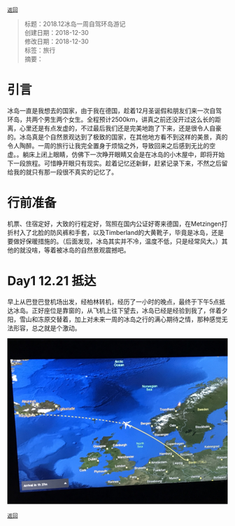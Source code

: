 [`返回`](README.md)

> 标题：2018.12冰岛一周自驾环岛游记  
> 创建日期：2018-12-30   
> 修改日期：2018-12-30   
> 标签：旅行   
> 摘要：

# 引言
冰岛一直是我想去的国家，由于我在德国，趁着12月圣诞假和朋友们来一次自驾环岛，共两个男生两个女生。全程预计2500km，讲真之前还没开过这么长的距离，心里还是有点发虚的，不过最后我们还是完美地跑了下来，还是很令人自豪的。冰岛真是个自然景观达到了极致的国家，在其他地方看不到这样的美景，真的令人陶醉。一周的旅行让我完全置身于烦恼之外，导致回来之后感到无比的空虚。。躺床上闭上眼睛，仿佛下一次睁开眼睛又会是在冰岛的小木屋中，即将开始下一段旅程。可惜睁开眼只有现实。趁着记忆还新鲜，赶紧记录下来，不然之后留给我的就只有那一段很不真实的记忆了。

# 行前准备
机票、住宿定好，大致的行程定好，驾照在国内公证好寄来德国，在Metzingen打折村入了北脸的防风裤和手套，以及Timberland的大黄靴子，毕竟是冰岛，还是要做好保暖措施的。（后面发现，冰岛其实并不冷，温度不低，只是经常风大。）其他的就没啥，等着被冰岛的自然景观震撼吧。

# Day1 12.21 抵达
早上从巴登巴登机场出发，经柏林转机，经历了一小时的晚点，最终于下午5点抵达冰岛。正好座位是靠窗的，从飞机上往下望去，冰岛已经是经验到我了，伴着夕阳，雪山和冻原交替着，加上对未来一周的冰岛之行的满心期待之情，那种感觉无法形容，总之就是个激动。

![柏林飞往冰岛](Pictures/20181230_冰岛一周自驾环岛游记/1-1.jpg)


[`返回`](README.md)  